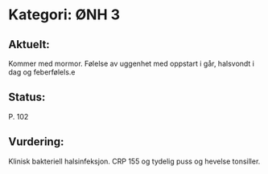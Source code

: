 # Kategori: ØNH 3
## Aktuelt:
Kommer med mormor. Følelse av uggenhet med oppstart i går, halsvondt i dag og feberfølels.e

## Status:
P. 102

## Vurdering:
Klinisk bakteriell halsinfeksjon. CRP 155 og tydelig puss og hevelse tonsiller.

